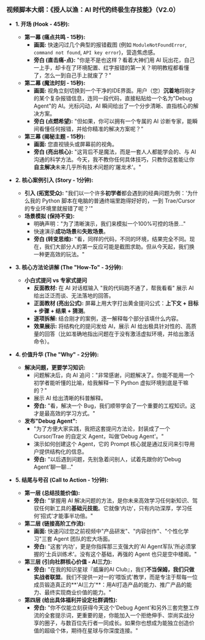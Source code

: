 ### 视频脚本大纲：《授人以渔：AI 时代的终极生存技能》（V2.0）

*   **1. 开场 (Hook - 45秒):**
    *   **第一幕 (痛点共鸣 - 15秒):**
        *   **画面:** 快速闪过几个典型的报错截图 (例如 `ModuleNotFoundError`, `command not found`, `API key error`)，营造焦虑感。
        *   **旁白 (直击痛-点):** "你是不是也这样？看着大神们用 AI 玩出花，自己一上手，却卡在了环境配置、红字报错的第一关？明明教程都看懂了，怎么一到自己手上就废了？"
    *   **第二幕 (魔法时刻 - 15秒):**
        *   **画面:** 视角立刻切换到一个干净的IDE界面。用户（您）**沉着地**将刚才的某个复杂报错信息，连同一段代码，直接粘贴给一个名为"Debug Agent"的 AI。光标闪动，AI 瞬间给出了一个分步清晰、直指核心的解决方案。
        *   **旁白 (点燃希望):** "但如果，你可以拥有一个专属的 AI 诊断专家，能瞬间看懂任何报错，并给你精准的解决方案呢？"
    *   **第三幕 (揭秘主题 - 15秒):**
        *   **画面:** 您直视镜头或屏幕前的视角。
        *   **旁白 (亮出核心):** "这背后不是魔法，而是一套人人都能学会的、与 AI 沟通的科学方法。今天，我不教你任何具体技巧，只教你这套能让你**自主解决**未来几乎所有技术问题的'屠龙术'。"

*   **2. 核心案例引入 (Story - 1分钟):**
    *   **引入 (拓宽受众):** "我们以一个许多**初学者**都会遇到的经典问题为例：'为什么我的 Python 脚本在电脑的普通终端里跑得好好的，一到 Trae/Cursor 的专业环境里就报错了呢？'"
    *   **场景模拟 (保持不变):**
        *   明确声明："为了清晰演示，我们来模拟一个100%可控的场景..."
        *   快速演示**成功场景**和**失败场景**。
        *   **旁白 (转变思维):** "看，同样的代码，不同的环境，结果完全不同。现在，我们大部分人的第一反应可能是截图求助。但从今天起，我们换一种更高效的玩法。"

*   **3. 核心方法论讲解 (The "How-To" - 3分钟):**
    *   **小白式提问 vs 专家式提问**
        *   **反面教材:** 在 AI 对话框输入 "我的代码跑不通了，帮我看看" 展示 AI 给出泛泛而谈、无法落地的回答。
        *   **正面教材 (亮出公式):** 屏幕上用大字打出黄金提问公式：**上下文 + 目标 + 步骤 + 结果 + 猜测**。
        *   **逐项拆解:** 结合刚才的案例，逐一解释每个部分该填什么内容。
        *   **效果展示:** 将结构化的提问发给 AI，展示 AI 给出极具针对性的、高质量的回答（比如准确地指出问题在于没有激活虚拟环境，并给出激活命令）。

*   **4. 价值升华 (The "Why" - 2分钟):**
    *   **解决问题，更要学习知识:**
        *   问题解决后，向 AI 追问："非常感谢，问题解决了。你能不能用一个初学者能听懂的比喻，给我解释一下 Python 虚拟环境到底是干嘛的？"
        *   展示 AI 给出清晰的科普解释。
        *   **旁白:** "看，解决一个 Bug，我们顺带学会了一个重要的工程知识。这才是最高效的学习方式。"
    *   **发布"Debug Agent":**
        *   "为了方便大家实践，我把这套提问方法论，封装成了一个 Cursor/Trae 的自定义 Agent，叫做'Debug Agent'。"
        *   演示如何创建这个 Agent，它的 Prompt 核心就是通过反问来引导用户提供结构化的信息。
        *   **旁白:** "以后遇到问题，先别急着问别人，试着先跟你的'Debug Agent'聊一聊..."

*   **5. 结尾与号召 (Call to Action - 1分钟):**
    *   **第一层 (总结技能价值):**
        *   **旁白:** "掌握用 AI 解决问题的方法，是你未来高效学习任何新知识、驾驭任何新工具的**基础元技能**。它就像'内功'，只有内功深厚，学习任何'招式'才能事半功倍。"
    *   **第二层 (链接高阶工作流):**
        *   **画面:** 快速闪过您之前视频中"产品研发"、"内容创作"、"个性化学习"三套 Agent 团队的宏大场面。
        *   **旁白:** "这套'内功'，更是你指挥那三支强大的'AI Agent军队'所必须掌握的'士兵训练术'。没有这个基础，再强的 Agent 也只是空中楼阁。"
    *   **第三层 (引向社群核心价值 - AI三力):**
        *   **旁白:** "在我的知识星球『威廉的AI Club』，我们**不当保姆，我们只做实战者联盟**。我们不提供一对一的'喂饭式'教学，而是专注于帮每一位成员锻造真正的**'AI三力'**：用AI打造产品的能力、推广产品的能力、最终实现商业价值的能力。"
    *   **第四层 (给出具体福利并设定社群调性):**
        *   **旁白:** "你不仅能立刻获得今天这个'Debug Agent'和另外三套完整工作流的全套提示词，更重要的是，你能加入一个拒绝伸手、崇尚实战分享的圈子，与数百位先行者一同成长。如果你也想成为能独立创造价值的超级个体，期待在星球与你深度连接。" 